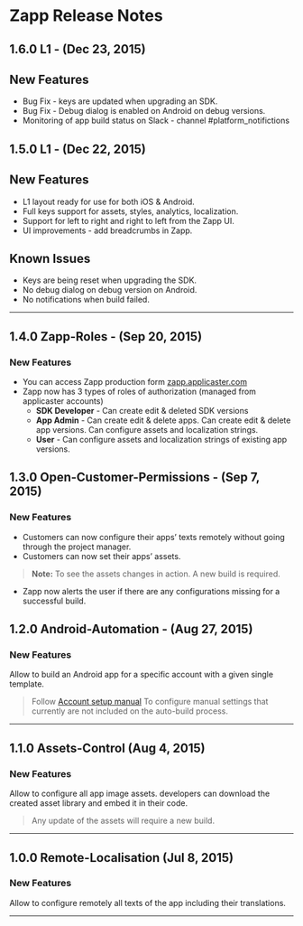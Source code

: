 # Zapp Release Notes

## 1.6.0 L1 - (Dec 23, 2015)

## New Features

* Bug Fix - keys are updated when upgrading an SDK.
* Bug Fix - Debug dialog is enabled on Android on debug versions.
* Monitoring of app build status on Slack - channel #platform_notifictions



## 1.5.0 L1 - (Dec 22, 2015)

## New Features

* L1 layout ready for use for both iOS & Android.
* Full keys support for assets, styles, analytics, localization.
* Support for left to right and right to left from the Zapp UI.
* UI improvements - add breadcrumbs in Zapp.


## Known Issues

* Keys are being reset when upgrading the SDK.
* No debug dialog on debug version on Android.
* No notifications when build failed.

***

## 1.4.0 Zapp-Roles - (Sep 20, 2015)

### New Features

* You can access Zapp production form [zapp.applicaster.com](https://zapp.applicaster.com)
* Zapp now has 3 types of roles of authorization (managed from applicaster accounts)
	* **SDK Developer** - Can create edit & deleted SDK versions
	* **App Admin** - Can create edit & delete apps. Can create edit & delete app versions. Can configure assets and localization strings.
	* **User** - Can configure assets and localization strings of existing app versions.

## 1.3.0 Open-Customer-Permissions - (Sep 7, 2015)

### New Features

* Customers can now configure their apps’ texts remotely without going through the
project manager.
* Customers can now set their apps’ assets.

> **Note:** To see the assets changes in action. A new build is required.

* Zapp now alerts the user if there are any configurations missing for a
successful build.

## 1.2.0 Android-Automation - (Aug 27, 2015)

### New Features

Allow to build an Android app for a specific account with a given single template.

> Follow [Account setup manual](https://docs.google.com/document/d/1MzUKNgwbYy8HtVl0apN6Wqk6POr7CkBtb-sKM0eYqyk/edit) To configure manual settings that currently are not included on the auto-build process.


***

## 1.1.0 Assets-Control (Aug 4, 2015)

### New Features

Allow to configure all app image assets.
developers can download the created asset library and embed it in their code.

> Any update of the assets will require a new build.


***

## 1.0.0 Remote-Localisation (Jul 8, 2015)

### New Features

Allow to configure remotely all texts of the app including their translations.

***
